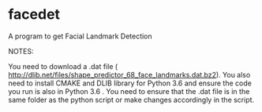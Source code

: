 # facedet
A program to get Facial Landmark Detection

NOTES:

You need to download a .dat file ( http://dlib.net/files/shape_predictor_68_face_landmarks.dat.bz2).
You also need to install CMAKE and DLIB library for Python 3.6 and ensure the code you run is also in Python 3.6 .
You need to ensure that the .dat file is in the same folder as the python script or make changes accordingly in the script.

